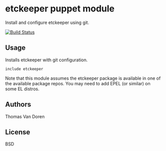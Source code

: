 etckeeper puppet module
=======================

Install and configure etckeeper using git.

[![Build Status](https://secure.travis-ci.org/thomasvandoren/puppet-etckeeper.png)](http://travis-ci.org/thomasvandoren/puppet-etckeeper)

Usage
-----
Installs etckeeper with git configuration.

```puppet
include etckeeper
```

Note that this module assumes the etckeeper package is available in
one of the available package repos. You may need to add EPEL (or
similar) on some EL distros.

Authors
-------
Thomas Van Doren

License
-------
BSD
